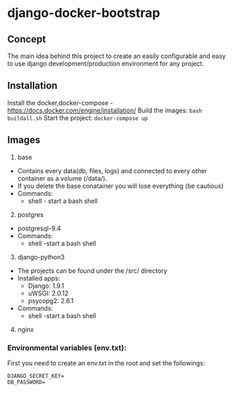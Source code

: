 # django-docker-bootstrap

## Concept
The main idea behind this project to create an easily configurable and easy to use django
development/production environment for any project.

## Installation
Install the docker,docker-compose - https://docs.docker.com/engine/installation/
Build the images: ```bash buildall.sh```
Start the project: ```docker-compose up ```

## Images
1. base
 * Contains every data(db, files, logs) and connected to every other container as a volume (/data/).
 * If you delete the base conatainer you will lose everything (be cautious)
 * Commands:
   * shell - start a bash shell
2. postgres
 * postgresql-9.4
 * Commands:
   * shell -start a bash shell
3. django-python3
 * The projects can be found under the /src/ directory
 * Installed apps:
    * Django: 1.9.1
    * uWSGI: 2.0.12
    * psycopg2: 2.6.1
 * Commands:
   * shell -start a bash shell
4. nginx

### Environmental variables (env.txt):
First you need to create an env.txt in the root and set the followings:
```
DJANGO_SECRET_KEY=
DB_PASSWORD=
```
